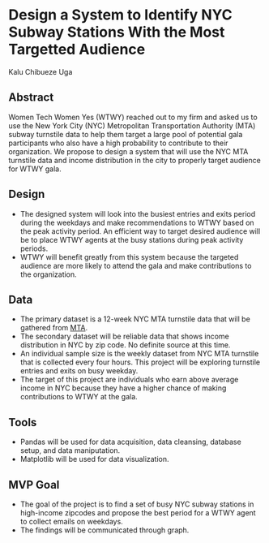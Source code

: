 # Design a System to Identify NYC Subway Stations With the Most Targetted Audience

Kalu Chibueze Uga

## Abstract
Women Tech Women Yes (WTWY) reached out to my firm and asked us to use the New York City (NYC) Metropolitan Transportation Authority (MTA) subway turnstile data to help them target a large pool of potential gala participants who also have a high probability to contribute to their organization. We propose to design a system that will use the NYC MTA turnstile data and income distribution in the city to properly target audience for WTWY gala.

## Design

* The designed system will look into the busiest entries and exits period during the weekdays and make recommendations to WTWY based on the peak activity period. An efficient way to target desired audience will be to place WTWY agents at the busy stations during peak activity periods.
* WTWY will benefit greatly from this system because the targeted audience are more likely to attend the gala and make contributions to the organization.

## Data

* The primary dataset is a 12-week NYC MTA turnstile data that will be gathered from [MTA](http://web.mta.info/developers/data/nyct/turnstile/).
* The secondary dataset will be reliable data that shows income distribution in NYC by zip code. No definite source at this time.
* An individual sample size is the weekly dataset from NYC MTA turnstile that is collected every four hours. This project will be exploring turnstile entries and exits on busy weekday.
* The target of this project are individuals who earn above average income in NYC because they have a higher chance of making contributions to WTWY at the gala.

## Tools

* Pandas will be used for data acquisition, data cleansing, database setup, and data maniputation. 
* Matplotlib will be used for data visualization.

## MVP Goal

* The goal of the project is to find a set of busy NYC subway stations in high-income zipcodes and propose the best period for a WTWY agent to collect emails on weekdays.
* The findings will be communicated through graph.
